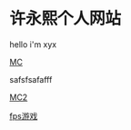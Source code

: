 # 许永熙个人网站

hello i'm xyx

[MC](https://github.com/xyx2014/xyx2014.github.io/raw/refs/heads/main/MC.exe)


safsfsafafff


[MC2](https://github.com/xyx2014/xyx2014.github.io/raw/refs/heads/main/MC.exe)



[fps游戏](https://github.com/xyx2014/xyx2014.github.io/raw/refs/heads/main/FPS.exe)

